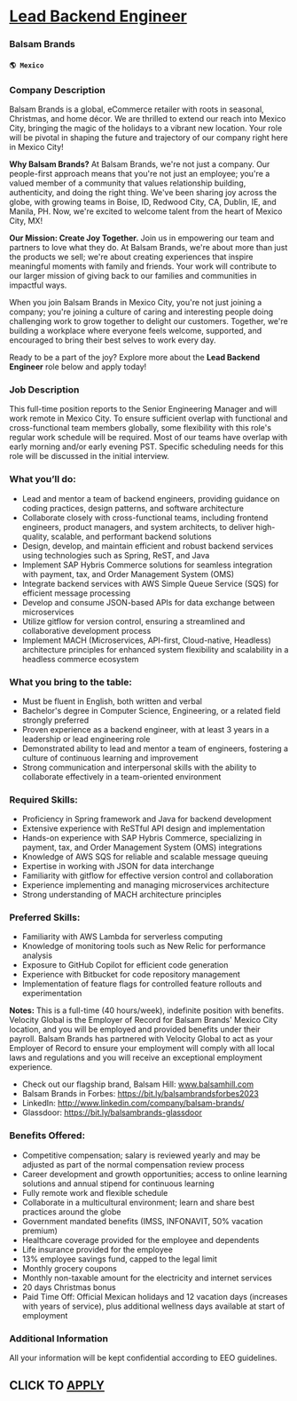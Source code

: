 # [Lead Backend Engineer](https://www.remotewlb.com/apply/lead-backend-engineer-68524)  
### Balsam Brands  
#### `🌎 Mexico`  

### Company Description

Balsam Brands is a global, eCommerce retailer with roots in seasonal, Christmas, and home décor. We are thrilled to extend our reach into Mexico City, bringing the magic of the holidays to a vibrant new location. Your role will be pivotal in shaping the future and trajectory of our company right here in Mexico City!

 **Why Balsam Brands?** At Balsam Brands, we're not just a company. Our people-first approach means that you're not just an employee; you're a valued member of a community that values relationship building, authenticity, and doing the right thing. We've been sharing joy across the globe, with growing teams in Boise, ID, Redwood City, CA, Dublin, IE, and Manila, PH. Now, we're excited to welcome talent from the heart of Mexico City, MX!

 **Our Mission: Create Joy Together.** Join us in empowering our team and partners to love what they do. At Balsam Brands, we're about more than just the products we sell; we're about creating experiences that inspire meaningful moments with family and friends. Your work will contribute to our larger mission of giving back to our families and communities in impactful ways.

When you join Balsam Brands in Mexico City, you're not just joining a company; you're joining a culture of caring and interesting people doing challenging work to grow together to delight our customers. Together, we're building a workplace where everyone feels welcome, supported, and encouraged to bring their best selves to work every day.

Ready to be a part of the joy? Explore more about the **Lead Backend Engineer** role below and apply today!

### Job Description

This full-time position reports to the Senior Engineering Manager and will work remote in Mexico City. To ensure sufficient overlap with functional and cross-functional team members globally, some flexibility with this role's regular work schedule will be required. Most of our teams have overlap with early morning and/or early evening PST. Specific scheduling needs for this role will be discussed in the initial interview.

### What you’ll do:

  * Lead and mentor a team of backend engineers, providing guidance on coding practices, design patterns, and software architecture
  * Collaborate closely with cross-functional teams, including frontend engineers, product managers, and system architects, to deliver high-quality, scalable, and performant backend solutions
  * Design, develop, and maintain efficient and robust backend services using technologies such as Spring, ReST, and Java
  * Implement SAP Hybris Commerce solutions for seamless integration with payment, tax, and Order Management System (OMS)
  * Integrate backend services with AWS Simple Queue Service (SQS) for efficient message processing
  * Develop and consume JSON-based APIs for data exchange between microservices
  * Utilize gitflow for version control, ensuring a streamlined and collaborative development process
  * Implement MACH (Microservices, API-first, Cloud-native, Headless) architecture principles for enhanced system flexibility and scalability in a headless commerce ecosystem

### What you bring to the table:

  * Must be fluent in English, both written and verbal
  * Bachelor's degree in Computer Science, Engineering, or a related field strongly preferred
  * Proven experience as a backend engineer, with at least 3 years in a leadership or lead engineering role
  * Demonstrated ability to lead and mentor a team of engineers, fostering a culture of continuous learning and improvement
  * Strong communication and interpersonal skills with the ability to collaborate effectively in a team-oriented environment

### Required Skills:

  * Proficiency in Spring framework and Java for backend development
  * Extensive experience with ReSTful API design and implementation
  * Hands-on experience with SAP Hybris Commerce, specializing in payment, tax, and Order Management System (OMS) integrations
  * Knowledge of AWS SQS for reliable and scalable message queuing
  * Expertise in working with JSON for data interchange
  * Familiarity with gitflow for effective version control and collaboration
  * Experience implementing and managing microservices architecture
  * Strong understanding of MACH architecture principles

### Preferred Skills:

  * Familiarity with AWS Lambda for serverless computing
  * Knowledge of monitoring tools such as New Relic for performance analysis
  * Exposure to GitHub Copilot for efficient code generation
  * Experience with Bitbucket for code repository management
  * Implementation of feature flags for controlled feature rollouts and experimentation

 **Notes:** This is a full-time (40 hours/week), indefinite position with benefits. Velocity Global is the Employer of Record for Balsam Brands' Mexico City location, and you will be employed and provided benefits under their payroll. Balsam Brands has partnered with Velocity Global to act as your Employer of Record to ensure your employment will comply with all local laws and regulations and you will receive an exceptional employment experience.

  * Check out our flagship brand, Balsam Hill: www.balsamhill.com
  * Balsam Brands in Forbes: https://bit.ly/balsambrandsforbes2023
  * LinkedIn: http://www.linkedin.com/company/balsam-brands/
  * Glassdoor: https://bit.ly/balsambrands-glassdoor

### Benefits Offered:

  * Competitive compensation; salary is reviewed yearly and may be adjusted as part of the normal compensation review process
  * Career development and growth opportunities; access to online learning solutions and annual stipend for continuous learning
  * Fully remote work and flexible schedule
  * Collaborate in a multicultural environment; learn and share best practices around the globe
  * Government mandated benefits (IMSS, INFONAVIT, 50% vacation premium)
  * Healthcare coverage provided for the employee and dependents
  * Life insurance provided for the employee
  * 13% employee savings fund, capped to the legal limit
  * Monthly grocery coupons
  * Monthly non-taxable amount for the electricity and internet services 
  * 20 days Christmas bonus
  * Paid Time Off: Official Mexican holidays and 12 vacation days (increases with years of service), plus additional wellness days available at start of employment 

### Additional Information

All your information will be kept confidential according to EEO guidelines.

  
## CLICK TO [APPLY](https://www.remotewlb.com/apply/lead-backend-engineer-68524)

